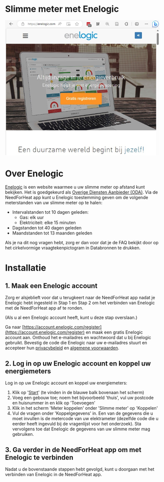 # Slimme meter met Enelogic

![Welkomstscherm van Enelogic](../assets/enelogic.jpg)

# Over Enelogic

[Enelogic](https://enelogic.com/) is een website waarmee u uw slimme meter op afstand kunt bekijken. Het is goedgekeurd als [Overige Diensten Aanbieder (ODA)](https://nl.wikipedia.org/wiki/Overige_Diensten_Aanbieder). Via de NeedForHeat app kunt u Enelogic toestemming geven om de volgende meterstanden van uw slimme meter op te halen:

- Intervalstanden tot 10 dagen geleden:
  - Gas: elk uur
  - Elektriciteit: elke 15 minuten
- Dagstanden tot 40 dagen geleden
- Maandstanden tot 13 maanden geleden

Als je na dit nog vragen hebt, zorg er dan voor dat je de FAQ bekijkt door op het cirkelvormige vraagtekenpictogram in Databronnen te drukken.

# Installatie

## 1. Maak een Enelogic account
Zorg er alsjeblieft voor dat u terugkeert naar de NeedForHeat app nadat je Enelogic hebt ingesteld in Stap 1 en Stap 2 om het verbinden van Enelogic met de NeedForHeat app af te ronden.

(Als u al een Enelogic account heeft, kunt u deze stap overslaan.)

Ga naar [https://account.enelogic.com/register](https://account.enelogic.com/register) en maak een gratis Enelogic account aan. Onthoud het e-mailadres en wachtwoord dat u bij Enelogic gebruikt. Bevestig de code die Enelogic naar uw e-mailadres stuurt en accepteer hun [privacybeleid](https://enelogic.com/nl/privacy) en [algemene voorwaarden](https://enelogic.com/nl/voorwaarden).

## 2. Log in op uw Enelogic account en koppel uw energiemeters

Log in op uw Enelogic account en koppel uw energiemeters:

1. Klik op '[Start](https://enelogic.com/nl/web#/gebouw/toevoegen/root.dashboard/root.connect.index)' (te vinden in de blauwe balk bovenaan het scherm) 
2. Voeg een gebouw toe; noem het bijvoorbeeld 'thuis', vul uw postcode en huisnummer in en klik op 'Toevoegen'
3. Klik in het scherm 'Meter koppelen' onder 'Slimme meter' op 'Koppelen'
4. Vul de vragen onder 'Koppelgegevens' in. Een van de gegevens die u moet invullen is de metercode van uw elektrameter (dezelfde code die u eerder heeft ingevuld bij de vragenlijst voor het onderzoek). Sta vervolgens toe dat Enelogic de gegevens van uw slimme meter mag gebruiken.

## 3. Ga verder in de NeedForHeat app om met Enelogic te verbinden

Nadat u de bovenstaande stappen hebt gevolgd, kunt u doorgaan met het verbinden van Enelogic in de NeedForHeat app.


